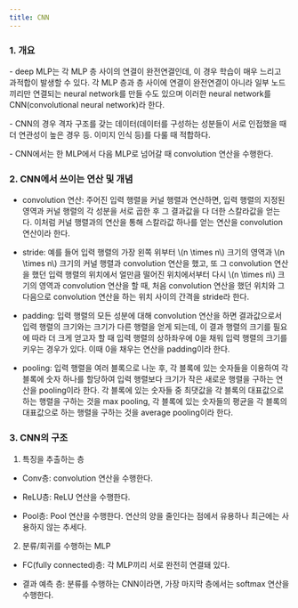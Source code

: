 ```yaml
---
title: CNN
---
```


### 1. 개요

\- deep MLP는 각 MLP 층 사이의 연결이 완전연결인데, 이 경우 학습이 매우 느리고 과적합이 발생할 수 있다. 각 MLP 층과 층 사이에 연결이 완전연결이 아니라 일부 노드끼리만 연결되는 neural network를 만들 수도 있으며 이러한 neural network를 CNN(convolutional neural network)라 한다. 

\- CNN의 경우 격자 구조를 갖는 데이터(데이터를 구성하는 성분들이 서로 인접했을 때 더 연관성이 높은 경우 등. 이미지 인식 등)를 다룰 때 적합하다.

\- CNN에서는 한 MLP에서 다음 MLP로 넘어갈 때 convolution 연산을 수행한다.


### 2. CNN에서 쓰이는 연산 및 개념

- convolution 연산: 주어진 입력 행렬을 커널 행렬과 연산하면, 입력 행렬의 지정된 영역과 커널 행렬의 각 성분을 서로 곱한 후 그 결과값을 다 더한 스칼라값을 얻는다. 이처럼 커널 행렬과의 연산을 통해 스칼라값 하나를 얻는 연산을 convolution 연산이라 한다.

- stride: 예를 들어 입력 행렬의 가장 왼쪽 위부터 \\(n \times n\\) 크기의 영역과 \\(n \times n\\) 크기의 커널 행렬과 convolution 연산을 했고, 또 그 convolution 연산을 했던 입력 행렬의 위치에서 얼만큼 떨어진 위치에서부터 다시 \\(n \times n\\) 크기의 영역과 convolution 연산을 할 때, 처음 convolution 연산을 했던 위치와 그 다음으로 convolution 연산을 하는 위치 사이의 간격을 stride라 한다.

- padding: 입력 행렬의 모든 성분에 대해 convolution 연산을 하면 결과값으로서 입력 행렬의 크기와는 크기가 다른 행렬을 얻게 되는데, 이 결과 행렬의 크기를 필요에 따라 더 크게 얻고자 할 때 입력 행렬의 상하좌우에 0을 채워 입력 행렬의 크기를 키우는 경우가 있다. 이때 0을 채우는 연산을 padding이라 한다.

- pooling: 입력 행렬을 여러 블록으로 나눈 후, 각 블록에 있는 숫자들을 이용하여 각 블록에 숫자 하나를 할당하여 입력 행렬보다 크기가 작은 새로운 행렬을 구하는 연산을 pooling이라 한다. 각 블록에 있는 숫자들 중 최댓값을 각 블록의 대표값으로 하는 행렬을 구하는 것을 max pooling, 각 블록에 있는 숫자들의 평균을 각 블록의 대표값으로 하는 행렬을 구하는 것을 average pooling이라 한다.


### 3. CNN의 구조

1) 특징을 추출하는 층

- Conv층: convolution 연산을 수행한다.

- ReLU층: ReLU 연산을 수행한다.

- Pool층: Pool 연산을 수행한다. 연산의 양을 줄인다는 점에서 유용하나 최근에는 사용하지 않는 추세다.


2) 분류/회귀를 수행하는 MLP

- FC(fully connected)층: 각 MLP끼리 서로 완전히 연결돼 있다.

- 결과 예측 층: 분류를 수행하는 CNN이라면, 가장 마지막 층에서는 softmax 연산을 수행한다.

